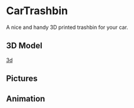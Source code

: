# CarTrashbin
A nice and handy 3D printed trashbin for your car.

## 3D Model
[3d](3d/trashbin.stl)

<script src='https://github.com/mc-cat-tty/CarTrashbin/blob/de017e873f7ffac40345a5e922da56509a06d230/3d/trashbin.stl'>
</script>

## Pictures

## Animation
